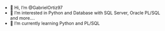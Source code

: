 - 👋 Hi, I’m @GabrielOrtiz97
- 👀 I’m interested in Python and Database with SQL Server, Oracle PL/SQL and more....
- 🌱 I’m currently learning Python and PL/SQL
